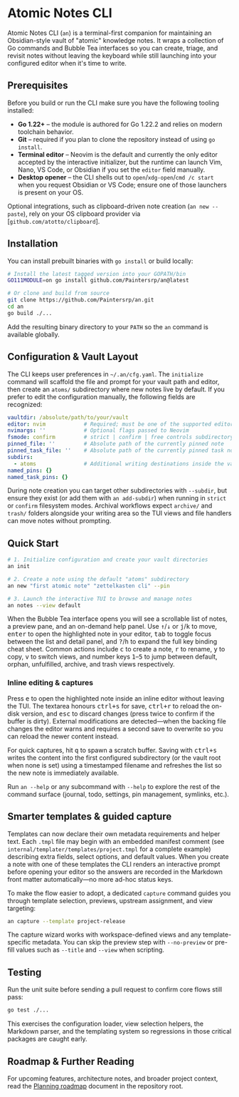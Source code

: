 # Atomic Notes CLI

Atomic Notes CLI (`an`) is a terminal-first companion for maintaining an Obsidian-style vault of "atomic" knowledge notes. It wraps a collection of Go commands and Bubble Tea interfaces so you can create, triage, and revisit notes without leaving the keyboard while still launching into your configured editor when it's time to write.

## Prerequisites

Before you build or run the CLI make sure you have the following tooling installed:

- **Go 1.22+** – the module is authored for Go 1.22.2 and relies on modern toolchain behavior.
- **Git** – required if you plan to clone the repository instead of using `go install`.
- **Terminal editor** – Neovim is the default and currently the only editor accepted by the interactive initializer, but the runtime can launch Vim, Nano, VS Code, or Obsidian if you set the `editor` field manually.
- **Desktop opener** – the CLI shells out to `open`/`xdg-open`/`cmd /c start` when you request Obsidian or VS Code; ensure one of those launchers is present on your OS.

Optional integrations, such as clipboard-driven note creation (`an new --paste`), rely on your OS clipboard provider via [`github.com/atotto/clipboard`].

## Installation

You can install prebuilt binaries with `go install` or build locally:

```bash
# Install the latest tagged version into your GOPATH/bin
GO111MODULE=on go install github.com/Paintersrp/an@latest

# Or clone and build from source
git clone https://github.com/Paintersrp/an.git
cd an
go build ./...
```

Add the resulting binary directory to your `PATH` so the `an` command is available globally.

## Configuration & Vault Layout

The CLI keeps user preferences in `~/.an/cfg.yaml`. The `initialize` command will scaffold the file and prompt for your vault path and editor, then create an `atoms/` subdirectory where new notes live by default. If you prefer to edit the configuration manually, the following fields are recognized:

```yaml
vaultdir: /absolute/path/to/your/vault
editor: nvim            # Required; must be one of the supported editors
nvimargs: ''            # Optional flags passed to Neovim
fsmode: confirm         # strict | confirm | free controls subdirectory enforcement
pinned_file: ''         # Absolute path of the currently pinned note
pinned_task_file: ''    # Absolute path of the currently pinned task note
subdirs:
  - atoms               # Additional writing destinations inside the vault
named_pins: {}
named_task_pins: {}
```

During note creation you can target other subdirectories with `--subdir`, but ensure they exist (or add them with `an add-subdir`) when running in `strict` or `confirm` filesystem modes. Archival workflows expect `archive/` and `trash/` folders alongside your writing area so the TUI views and file handlers can move notes without prompting.

## Quick Start

```bash
# 1. Initialize configuration and create your vault directories
an init

# 2. Create a note using the default "atoms" subdirectory
an new "first atomic note" "zettelkasten cli" --pin

# 3. Launch the interactive TUI to browse and manage notes
an notes --view default
```

When the Bubble Tea interface opens you will see a scrollable list of notes, a preview pane, and an on-demand help panel. Use <kbd>↑</kbd>/<kbd>↓</kbd> or <kbd>j</kbd>/<kbd>k</kbd> to move, <kbd>enter</kbd> to open the highlighted note in your editor, <kbd>tab</kbd> to toggle focus between the list and detail panel, and <kbd>?</kbd>/<kbd>h</kbd> to expand the full key binding cheat sheet. Common actions include <kbd>c</kbd> to create a note, <kbd>r</kbd> to rename, <kbd>y</kbd> to copy, <kbd>v</kbd> to switch views, and number keys <kbd>1</kbd>–<kbd>5</kbd> to jump between default, orphan, unfulfilled, archive, and trash views respectively.

### Inline editing & captures

Press <kbd>e</kbd> to open the highlighted note inside an inline editor without leaving the TUI. The textarea honours <kbd>ctrl+s</kbd> for save, <kbd>ctrl+r</kbd> to reload the on-disk version, and <kbd>esc</kbd> to discard changes (press twice to confirm if the buffer is dirty). External modifications are detected—when the backing file changes the editor warns and requires a second save to overwrite so you can reload the newer content instead.

For quick captures, hit <kbd>q</kbd> to spawn a scratch buffer. Saving with <kbd>ctrl+s</kbd> writes the content into the first configured subdirectory (or the vault root when none is set) using a timestamped filename and refreshes the list so the new note is immediately available.

Run `an --help` or any subcommand with `--help` to explore the rest of the command surface (journal, todo, settings, pin management, symlinks, etc.).

## Smarter templates & guided capture

Templates can now declare their own metadata requirements and helper text. Each `.tmpl` file may begin with an embedded manifest
comment (see `internal/templater/templates/project.tmpl` for a complete example) describing extra fields, select options, and
default values. When you create a note with one of these templates the CLI renders an interactive prompt before opening your
editor so the answers are recorded in the Markdown front matter automatically—no more ad-hoc status keys.

To make the flow easier to adopt, a dedicated `capture` command guides you through template selection, previews, upstream
assignment, and view targeting:

```bash
an capture --template project-release
```

The capture wizard works with workspace-defined views and any template-specific metadata. You can skip the preview step with
`--no-preview` or pre-fill values such as `--title` and `--view` when scripting.

## Testing

Run the unit suite before sending a pull request to confirm core flows still pass:

```bash
go test ./...
```

This exercises the configuration loader, view selection helpers, the Markdown parser, and the templating system so regressions in those critical packages are caught early.

## Roadmap & Further Reading

For upcoming features, architecture notes, and broader project context, read the [Planning roadmap](Planning%20v3.md) document in the repository root.
